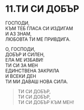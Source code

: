 # 11.ТИ СИ ДОБЪР  
  
ГОСПОДИ,  
КЪМ ТЕБ ГЛАСА СИ ИЗДИГАМ  
И АЗ ЗНАМ,  
ЛЮБОВТА ТИ МЕ ПРИВДИГА.  
  
О, ГОСПОДИ,  
ДОБЪР И СИЛЕН,  
ЕЛА МЕ ИЗБАВИ!  
ТИ СИ ЗА МЕН  
ЕДИНСТВЕНА ЗАКРИЛА  
И ВСЕКИ ДЕН  
ТИ МИ ДАВАШ НОВА СИЛА.  
  
> ТИ СИ ДОБЪР,  
> ТИ СИ ДОБЪР,  
> ТИ СИ ДОБЪР КЪМ МЕН!  
